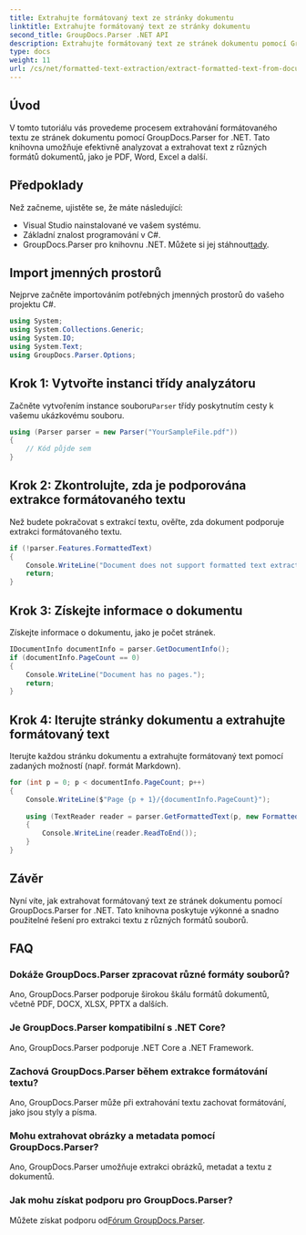 ```yaml
---
title: Extrahujte formátovaný text ze stránky dokumentu
linktitle: Extrahujte formátovaný text ze stránky dokumentu
second_title: GroupDocs.Parser .NET API
description: Extrahujte formátovaný text ze stránek dokumentu pomocí GroupDocs.Parser for .NET. Efektivní a spolehlivé řešení extrakce textu.
type: docs
weight: 11
url: /cs/net/formatted-text-extraction/extract-formatted-text-from-document-page/
---
```

## Úvod
V tomto tutoriálu vás provedeme procesem extrahování formátovaného textu ze stránek dokumentu pomocí GroupDocs.Parser for .NET. Tato knihovna umožňuje efektivně analyzovat a extrahovat text z různých formátů dokumentů, jako je PDF, Word, Excel a další.
## Předpoklady
Než začneme, ujistěte se, že máte následující:
- Visual Studio nainstalované ve vašem systému.
- Základní znalost programování v C#.
-  GroupDocs.Parser pro knihovnu .NET. Můžete si jej stáhnout[tady](https://releases.groupdocs.com/parser/net/).

## Import jmenných prostorů
Nejprve začněte importováním potřebných jmenných prostorů do vašeho projektu C#.
```csharp
using System;
using System.Collections.Generic;
using System.IO;
using System.Text;
using GroupDocs.Parser.Options;
```
## Krok 1: Vytvořte instanci třídy analyzátoru
 Začněte vytvořením instance souboru`Parser` třídy poskytnutím cesty k vašemu ukázkovému souboru.
```csharp
using (Parser parser = new Parser("YourSampleFile.pdf"))
{
    // Kód půjde sem
}
```
## Krok 2: Zkontrolujte, zda je podporována extrakce formátovaného textu
Než budete pokračovat s extrakcí textu, ověřte, zda dokument podporuje extrakci formátovaného textu.
```csharp
if (!parser.Features.FormattedText)
{
    Console.WriteLine("Document does not support formatted text extraction.");
    return;
}
```
## Krok 3: Získejte informace o dokumentu
Získejte informace o dokumentu, jako je počet stránek.
```csharp
IDocumentInfo documentInfo = parser.GetDocumentInfo();
if (documentInfo.PageCount == 0)
{
    Console.WriteLine("Document has no pages.");
    return;
}
```
## Krok 4: Iterujte stránky dokumentu a extrahujte formátovaný text
Iterujte každou stránku dokumentu a extrahujte formátovaný text pomocí zadaných možností (např. formát Markdown).
```csharp
for (int p = 0; p < documentInfo.PageCount; p++)
{
    Console.WriteLine($"Page {p + 1}/{documentInfo.PageCount}");
    
    using (TextReader reader = parser.GetFormattedText(p, new FormattedTextOptions(FormattedTextMode.Markdown)))
    {
        Console.WriteLine(reader.ReadToEnd());
    }
}
```

## Závěr
Nyní víte, jak extrahovat formátovaný text ze stránek dokumentu pomocí GroupDocs.Parser for .NET. Tato knihovna poskytuje výkonné a snadno použitelné řešení pro extrakci textu z různých formátů souborů.

## FAQ
### Dokáže GroupDocs.Parser zpracovat různé formáty souborů?
Ano, GroupDocs.Parser podporuje širokou škálu formátů dokumentů, včetně PDF, DOCX, XLSX, PPTX a dalších.
### Je GroupDocs.Parser kompatibilní s .NET Core?
Ano, GroupDocs.Parser podporuje .NET Core a .NET Framework.
### Zachová GroupDocs.Parser během extrakce formátování textu?
Ano, GroupDocs.Parser může při extrahování textu zachovat formátování, jako jsou styly a písma.
### Mohu extrahovat obrázky a metadata pomocí GroupDocs.Parser?
Ano, GroupDocs.Parser umožňuje extrakci obrázků, metadat a textu z dokumentů.
### Jak mohu získat podporu pro GroupDocs.Parser?
 Můžete získat podporu od[Fórum GroupDocs.Parser](https://forum.groupdocs.com/c/parser/17).